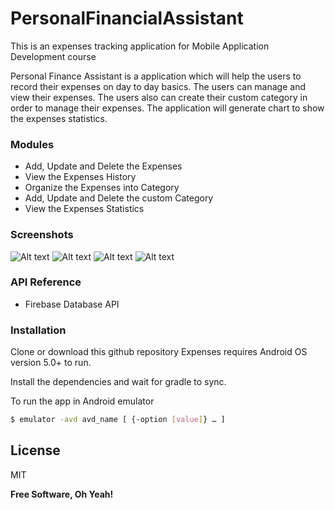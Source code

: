 # PersonalFinancialAssistant
This is an expenses tracking application for Mobile Application Development course

Personal Finance Assistant is a application which will help the users to record their expenses on day to day basics. The users can manage and view their expenses. The users also can create their custom category in order to manage their expenses. The application will generate chart to show the expenses statistics. 


### Modules

  - Add, Update and Delete the Expenses
  - View the Expenses History
  - Organize the Expenses into Category
  - Add, Update and Delete the custom Category
  - View the Expenses Statistics

### Screenshots

![Alt text](https://raw.github.com/minghan1219/PersonalFinanceAssistant/master/photos/1.png?raw=true "")
![Alt text](https://raw.github.com/minghan1219/PersonalFinanceAssistant/master/photos/2.png?raw=true "")
![Alt text](https://raw.github.com/minghan1219/PersonalFinanceAssistant/master/photos/3.png?raw=true "")
![Alt text](https://raw.github.com/minghan1219/PersonalFinanceAssistant/master/photos/4.png?raw=true "")

### API Reference

  - Firebase Database API

### Installation

Clone or download this github repository
Expenses requires Android OS version 5.0+ to run.

Install the dependencies and wait for gradle to sync.


To run the app in Android emulator

```sh
$ emulator -avd avd_name [ {-option [value]} … ]
```


License
----

MIT


**Free Software, Oh Yeah!**

